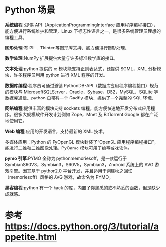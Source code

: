 # Python 场景

**系统编程** :提供 API（ApplicationProgrammingInterface 应用程序编程接口），能方便进行系统维护和管理，Linux 下标志性语言之一，是很多系统管理员理想的编程工具。

**图形处理**:有 PIL、Tkinter 等图形库支持，能方便进行图形处理。

**数学处理**:NumPy 扩展提供大量与许多标准数学库的接口。

**文本处理**:python 提供的 re 模块能支持正则表达式，还提供 SGML，XML 分析模块，许多程序员利用 python 进行 XML 程序的开发。

**数据库编程**:程序员可通过遵循 PythonDB-API（数据库应用程序编程接口）规范的模块与 MicrosoftSQLServer，Oracle，Sybase，DB2，MySQL、SQLite 等数据库通信。python 自带有一个 Gadfly 模块，提供了一个完整的 SQL 环境。

**网络编程**:提供丰富的模块支持 sockets 编程，能方便快速地开发分布式应用程序。很多大规模软件开发计划例如 Zope，Mnet 及 BitTorrent.Google 都在广泛地使用它。

**Web 编程**:应用的开发语言，支持最新的 XML 技术。

多媒体应用：Python 的 PyOpenGL 模块封装了“OpenGL 应用程序编程接口”，能进行二维和三维图像处理。PyGame 模块可用于编写游戏软件。

**pymo 引擎**:PYMO 全称为 pythonmemoriesoff，是一款运行于 SymbianS60V3，Symbian3，S60V5，Symbian3，Android 系统上的 AVG 游戏引擎。因其基于 python2.0 平台开发，并且适用于创建秋之回忆（memoriesoff）风格的 AVG 游戏，故命名为 PYMO。

**黑客编程**:python 有一个 hack 的库，内置了你熟悉的或不熟悉的函数，但是缺少成就感。

# 参考 https://docs.python.org/3/tutorial/appetite.html